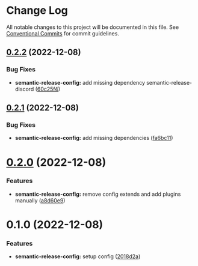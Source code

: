 # Change Log

All notable changes to this project will be documented in this file.
See [Conventional Commits](https://conventionalcommits.org) for commit guidelines.

## [0.2.2](https://github.com/vlaude-Team-Dev/configs/compare/@vlaude-team-dev/semantic-release-config@0.2.1...@vlaude-team-dev/semantic-release-config@0.2.2) (2022-12-08)

### Bug Fixes

- **semantic-release-config:** add missing dependency semantic-release-discord ([60c25f4](https://github.com/vlaude-Team-Dev/configs/commit/60c25f4c69ed9108be0b4fe52beeab1a6dc67fd9))

## [0.2.1](https://github.com/vlaude-Team-Dev/configs/compare/@vlaude-team-dev/semantic-release-config@0.2.0...@vlaude-team-dev/semantic-release-config@0.2.1) (2022-12-08)

### Bug Fixes

- **semantic-release-config:** add missing dependencies ([fa6bc11](https://github.com/vlaude-Team-Dev/configs/commit/fa6bc11febc8ce16793508f46d290558f3f9b1f5))

# [0.2.0](https://github.com/vlaude-Team-Dev/configs/compare/@vlaude-team-dev/semantic-release-config@0.1.0...@vlaude-team-dev/semantic-release-config@0.2.0) (2022-12-08)

### Features

- **semantic-release-config:** remove config extends and add plugins manually ([a8d60e9](https://github.com/vlaude-Team-Dev/configs/commit/a8d60e966b591893f1fb282cbc9394eff7f7ebc7))

# 0.1.0 (2022-12-08)

### Features

- **semantic-release-config:** setup config ([2018d2a](https://github.com/vlaude-Team-Dev/configs/commit/2018d2a37f184e03e5e4f0d8f099f43814100a6a))
